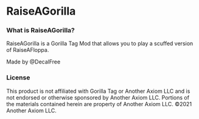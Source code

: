 # RaiseAGorilla

### What is RaiseAGorilla?
RaiseAGorilla is a Gorilla Tag Mod that allows you to play a scuffed version of RaiseAFloppa.

Made by @DecalFree

### License
This product is not affiliated with Gorilla Tag or Another Axiom LLC and is not endorsed or otherwise sponsored by Another Axiom LLC. Portions of the materials contained herein are property of Another Axiom LLC. ©2021 Another Axiom LLC.
